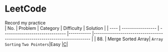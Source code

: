 # LeetCode
Record my practice  
| No.  | Problem           | Category                        | Difficulty | Solution                                                                    |
| ---- | ----------------- | ------------------------------- |----------- |---------------------------------------------------------------------------- |
| 88.  | Merge Sorted Array| `Array` `Sorting` `Two Pointers`|Easy        |[C](https://github.com/cnn1202/LeetCode/blob/main/C/88-Merge-Sorted-Array.md)|
